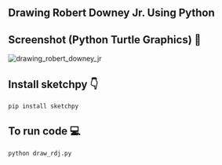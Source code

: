 ## Drawing Robert Downey Jr. Using Python

## Screenshot (Python Turtle Graphics) 📸
![drawing_robert_downey_jr](https://github.com/user-attachments/assets/ae13f903-895f-4c2a-9cf4-2de924a80e21)

## Install sketchpy 👇
~~~
pip install sketchpy
~~~~

## To run code 💻
~~~
python draw_rdj.py
~~~~

